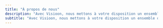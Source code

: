 ```yaml
---
title: "À propos de nous"
description: "Avec Visioon, nous mettons à votre disposition un ensemble d'outils indispensable pour le développement de votre entreprise."
subtitle: "Avec Visioon, nous mettons à votre disposition un ensemble d'outils indispensable pour le développement de votre entreprise."
---
```


<app-section-content>
  <template #content>

Depuis 2004, Creatyx EURL est spécialisé dans l'accompagnement de PME dans leur stratégie digitale et leurs projets numériques.

Si l'identité visuelle et le web-design font partie de notre coeur de métier, la communication sur les réseaux sociaux prend une part toujours plus important. Les réseaux sociaux sont nombreux et il est commun pour une entreprise de posséder un profil par réseau. Entre Facebook, Twitter, LinkedIn ou encore Instagram et Google MyBusiness (entre autres) le nombre de profils à consulter pour une PME est rapidement un frein à la croissance digitale.

Face à cette demande croissante de communication sur les réseaux sociaux, Creatyx EURL a réagit en proposant Visioon.

Retrouvez [Creatyx sur son site officiel](https://www.creatyx.com).

  </template>
</app-section-content>

<app-section-normal>
  <template #content>

Le présent site est édité par la société Creatyx EURL, société à responsabilité limitée au capital de XXX €, immatriculée au registre du commerce et des sociétés de Soissons sous le numéro B XXX, et dont le siège social est sis XXX, nº de TVA intracommunautaire : XXX

L’éditeur est joignable par courrier électronique à l’adresse suivante : contact@creatyx.com.

Le présent site est hébergé par DigitalOcean Inc., dont le siège est situé à l’adresse suivante : 101 Avenue of the Americas (Grand St.) New York, NY 10013 United States, téléphone +1 800 778 9936 et email.

Le directeur de la publication du présent site est M. Olivier Canoine, ce dernier en exerce également la fonction de responsable de sa rédaction.

Le présent site est d’accès libre et gratuit à tout internaute.

  </template>
</app-section-normal>
